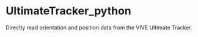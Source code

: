 # UltimateTracker_python
Directly read orientation and position data from the VIVE Ultimate Tracker.
